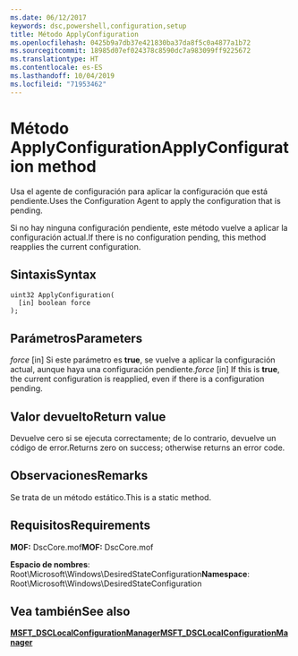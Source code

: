 ```yaml
---
ms.date: 06/12/2017
keywords: dsc,powershell,configuration,setup
title: Método ApplyConfiguration
ms.openlocfilehash: 0425b9a7db37e421830ba37da8f5c0a4877a1b72
ms.sourcegitcommit: 18985d07ef024378c8590dc7a983099ff9225672
ms.translationtype: HT
ms.contentlocale: es-ES
ms.lasthandoff: 10/04/2019
ms.locfileid: "71953462"
---
```

# <a name="applyconfiguration-method"></a><span data-ttu-id="95b35-103">Método ApplyConfiguration</span><span class="sxs-lookup"><span data-stu-id="95b35-103">ApplyConfiguration method</span></span>

<span data-ttu-id="95b35-104">Usa el agente de configuración para aplicar la configuración que está pendiente.</span><span class="sxs-lookup"><span data-stu-id="95b35-104">Uses the Configuration Agent to apply the configuration that is pending.</span></span>

<span data-ttu-id="95b35-105">Si no hay ninguna configuración pendiente, este método vuelve a aplicar la configuración actual.</span><span class="sxs-lookup"><span data-stu-id="95b35-105">If there is no configuration pending, this method reapplies the current configuration.</span></span>

## <a name="syntax"></a><span data-ttu-id="95b35-106">Sintaxis</span><span class="sxs-lookup"><span data-stu-id="95b35-106">Syntax</span></span>

```mof
uint32 ApplyConfiguration(
  [in] boolean force
);
```

## <a name="parameters"></a><span data-ttu-id="95b35-107">Parámetros</span><span class="sxs-lookup"><span data-stu-id="95b35-107">Parameters</span></span>

<span data-ttu-id="95b35-108">*force* \[in\] Si este parámetro es **true**, se vuelve a aplicar la configuración actual, aunque haya una configuración pendiente.</span><span class="sxs-lookup"><span data-stu-id="95b35-108">*force* \[in\] If this is **true**, the current configuration is reapplied, even if there is a configuration pending.</span></span>

## <a name="return-value"></a><span data-ttu-id="95b35-109">Valor devuelto</span><span class="sxs-lookup"><span data-stu-id="95b35-109">Return value</span></span>

<span data-ttu-id="95b35-110">Devuelve cero si se ejecuta correctamente; de lo contrario, devuelve un código de error.</span><span class="sxs-lookup"><span data-stu-id="95b35-110">Returns zero on success; otherwise returns an error code.</span></span>

## <a name="remarks"></a><span data-ttu-id="95b35-111">Observaciones</span><span class="sxs-lookup"><span data-stu-id="95b35-111">Remarks</span></span>

<span data-ttu-id="95b35-112">Se trata de un método estático.</span><span class="sxs-lookup"><span data-stu-id="95b35-112">This is a static method.</span></span>

## <a name="requirements"></a><span data-ttu-id="95b35-113">Requisitos</span><span class="sxs-lookup"><span data-stu-id="95b35-113">Requirements</span></span>

<span data-ttu-id="95b35-114">**MOF:** DscCore.mof</span><span class="sxs-lookup"><span data-stu-id="95b35-114">**MOF:** DscCore.mof</span></span>

<span data-ttu-id="95b35-115">**Espacio de nombres**: Root\Microsoft\Windows\DesiredStateConfiguration</span><span class="sxs-lookup"><span data-stu-id="95b35-115">**Namespace**: Root\Microsoft\Windows\DesiredStateConfiguration</span></span>

## <a name="see-also"></a><span data-ttu-id="95b35-116">Vea también</span><span class="sxs-lookup"><span data-stu-id="95b35-116">See also</span></span>

[<span data-ttu-id="95b35-117">**MSFT_DSCLocalConfigurationManager**</span><span class="sxs-lookup"><span data-stu-id="95b35-117">**MSFT_DSCLocalConfigurationManager**</span></span>](msft-dsclocalconfigurationmanager.md)
